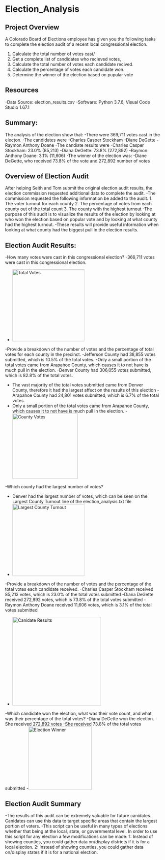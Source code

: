 # Election_Analysis

## Project Overview
A Colorado Board of Elections employee has given you the following tasks to complete the election audit of a recent local congressional election.

1. Calculate the total number of votes cast/
2. Get a complete list of candidates who recieved votes,
3. Calculate the total number of votes each candidate recived.
4. Calculate the percentage of votes each candidate won.
5. Determine the winner of the election based on pupular vote

## Resources
-Data Source: election_results.csv
-Software: Python 3.7.6, Visual Code Studio 1.67.1 

## Summary:
The analysis of the election show that:
-There were 369,711 votes cast in the electon.
-The candidates were
  -Charles Casper Stockham
  -Diane DeGette
  -Raymon Anthony Doane
 -The candiate results were
  -Charles Casper Stockham: 23.0% (85,213)
  -Diana DeGette: 73.8% (272,892)
  -Raymon Anthony Doane: 3.1% (11,606)
 -The winner of the election was: 
  -Diane DeGette, who received 73.8% of the vote and 272,892 number of votes
  
## Overview of Election Audit
  After helping Seith and Tom submit the original election audit results, the election commission requested additional data to complete the audit. 
  -The commission requested the following information be added to the audit.
    1. The voter turnout for each county
    2. The percentage of votes from each county out of the total count
    3. The county with the highest turnout
  -The purpose of this audit is to visualize the results of the election by looking at who won the election based on popular vote and by looking at what county had the highest turnout.
   -These results will provide useful information when looking at what county had the biggest pull in the election results.
   
## Election Audit Results:
-How many votes were cast in this congressional election?
 -369,711 votes were cast in this congressional election.
 - <img width="234" alt="Total Votes" src="https://user-images.githubusercontent.com/104036750/168720758-8ff13fe4-c4df-401b-941e-11555033c4b3.png">
 
-Provide a breakdown of the number of votes and the percentage of total votes for each county in the precinct.
 -Jefferson County had 38,855 votes submitted, which is 10.5% of the total votes.
  -Only a small portion of the total votes came from Arapahoe County, which causes it to not have is much pull in the election.
 -Denver County had 306,055 votes submitted, which is 82.8% of the total votes.
  - The vast majority of the total votes submitted came from Denver County, therefore it had the largest affect on the results of this election
 -Arapahoe County had 24,801 votes submitted, which is 6.7% of the total votes.
  - Only a small portion of the total votes came from Arapahoe County, which causes it to not have is much pull in the election.
 -<img width="212" alt="County Votes" src="https://user-images.githubusercontent.com/104036750/168720843-b2f93331-421e-4392-9c7e-46766428a7cd.png">

-Which county had the largest number of votes?
 - Denver had the largest number of votes, which can be seen on the Largest County Turnout line of the election_analysis.txt file
 - <img width="234" alt="Largest County Turnout" src="https://user-images.githubusercontent.com/104036750/168720983-912360fd-bacf-417c-82ce-465fddec6c8b.png">

-Provide a breakdown of the number of votes and the percentage of the total votes each candidate received.
 -Charles Casper Stockham received 85,213 votes, which is 23.0% of the total votes submitted
 -Diana DeGette received 272,892 votes, which is 73.8% of the total votes submitted
 -Raymon Anthony Doane received 11,606 votes, which is 3.1% of the total votes submitted
 - <img width="288" alt="Canidate Results" src="https://user-images.githubusercontent.com/104036750/168721015-8126adfe-96c5-4e3f-b47a-0a1868b4008e.png">

-Which candidate won the election, what was their vote count, and what was their percentage of the total votes?
 -Diana DeGette won the election.
  -She received 272,892 votes
  -She received 73.8% of the total votes submitted
 -<img width="206" alt="Election Winner" src="https://user-images.githubusercontent.com/104036750/168721051-c3157a32-577f-4eef-bbca-633fe2049591.png">
 
## Election Audit Summary
-The results of this audit can be extremely valuable for future canidates. Canidates can use this data to target specific areas that contain the largest portion of voters.
-This script can be useful in many types of elections whether that being at the local, state, or governmental level. In order to use this script for any election a few modifications can be made:
1: Instead of showing counties, you could gather data on/display districts if it is for a local election.
2: Instead of showing counties, you could gather data on/display states if it is for a national election.

